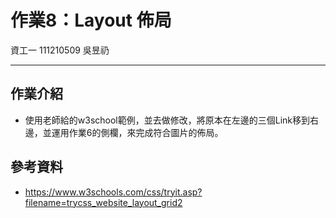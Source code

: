# 作業8：Layout 佈局
資工一 111210509 吳昱礽
***
## 作業介紹
* 使用老師給的w3school範例，並去做修改，將原本在左邊的三個Link移到右邊，並運用作業6的側欄，來完成符合圖片的佈局。
## 參考資料
* https://www.w3schools.com/css/tryit.asp?filename=trycss_website_layout_grid2
